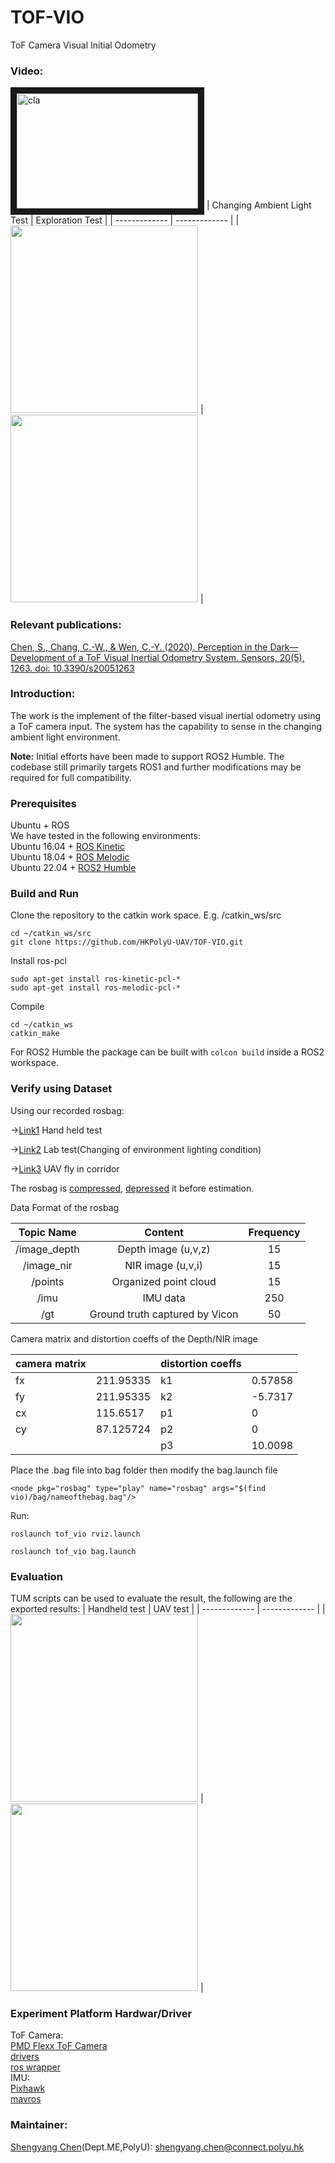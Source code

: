 # TOF-VIO
ToF Camera Visual Initial Odometry
### Video:
<a href="https://www.youtube.com/embed/IqfIqArsWXA" target="_blank"><img src="http://img.youtube.com/vi/IqfIqArsWXA/0.jpg" 
alt="cla" width="290" height="184" border="10" /></a>
| Changing Ambient Light Test  | Exploration Test |
| ------------- | ------------- |
| <img src="files/indark.gif" width="300">  | <img src="files/fj005.gif" width="300">  |
### Relevant publications:
[Chen, S., Chang, C.-W., & Wen, C.-Y. (2020). Perception in the Dark—Development of a ToF Visual Inertial Odometry System. Sensors, 20(5), 1263. doi: 10.3390/s20051263](https://www.mdpi.com/1424-8220/20/5/1263/pdf)
### Introduction: 
The work is the implement of the filter-based visual inertial odometry using a ToF camera input. The system has the capability to sense in the changing ambient light environment.

**Note:** Initial efforts have been made to support ROS2 Humble. The codebase still primarily targets ROS1 and further modifications may be required for full compatibility.
### Prerequisites
Ubuntu + ROS <br />
We have tested in the following environments:<br />
Ubuntu 16.04 + [ROS Kinetic](http://wiki.ros.org/kinetic/Installation/Ubuntu)<br />
Ubuntu 18.04 + [ROS Melodic](http://wiki.ros.org/melodic/Installation/Ubuntu)<br />
Ubuntu 22.04 + [ROS2 Humble](https://docs.ros.org/en/humble/Installation.html)<br />
### Build and Run
Clone the repository to the catkin work space. E.g. /catkin_ws/src
```
cd ~/catkin_ws/src
git clone https://github.com/HKPolyU-UAV/TOF-VIO.git
```
Install ros-pcl
```
sudo apt-get install ros-kinetic-pcl-*
sudo apt-get install ros-melodic-pcl-*
```
Compile
```
cd ~/catkin_ws
catkin_make
```

For ROS2 Humble the package can be built with `colcon build` inside a ROS2 workspace.
### Verify using Dataset
Using our recorded rosbag:

->[Link1](https://drive.google.com/open?id=1-mdz7wl5JyhxFYr9SoeClK4WtimJQYd_) Hand held test 

->[Link2](https://drive.google.com/open?id=1MgEL9vWcRwh5zFwe1Vh7nNjQmszu9h3I) Lab test(Changing of environment lighting condition)

->[Link3](https://drive.google.com/open?id=1eQtt0zhSFPT5nYd5PYAoZZP8JioHqfxa) UAV fly in corridor

The rosbag is [compressed](http://wiki.ros.org/rosbag/Commandline#compress), [depressed](http://wiki.ros.org/rosbag/Commandline#decompress) it before estimation.

Data Format of the rosbag

|   Topic Name  |             Content            | Frequency |
|:-------------:|:------------------------------:|:---------:|
| /image\_depth | Depth image (u,v,z)            |     15    |
| /image\_nir   | NIR image (u,v,i)              |     15    |
| /points       | Organized point cloud          |     15    |
| /imu          | IMU data                       |    250    |
| /gt           | Ground truth captured by Vicon |     50    |

Camera matrix and distortion coeffs of the Depth/NIR image

| camera matrix |           | distortion coeffs |         |
|---------------|-----------|-------------------|---------|
| fx            | 211.95335 | k1                | 0.57858 |
| fy            | 211.95335 | k2                | -5.7317 |
| cx            | 115.6517  | p1                | 0       |
| cy            | 87.125724 | p2                | 0       |
|               |           | p3                | 10.0098 |

Place the .bag file into bag folder then modify the bag.launch file 
```
<node pkg="rosbag" type="play" name="rosbag" args="$(find vio)/bag/nameofthebag.bag"/>
```
Run: <br />
```
roslaunch tof_vio rviz.launch
```
```
roslaunch tof_vio bag.launch
```

### Evaluation 
TUM scripts can be used to evaluate the result, the following are the exported results:
| Handheld test | UAV test |
| ------------- | ------------- |
| <img src="files/HH.png" width="300">  | <img src="files/UAV.png" width="300">  |
### Experiment Platform Hardwar/Driver
ToF Camera: <br />
[PMD Flexx ToF Camera](https://pmdtec.com/picofamily/flexx/) <br />
[drivers](https://pmdtec.com/picofamily/software/)           <br />
[ros wrapper](https://github.com/code-iai/pico_flexx_driver) <br />
IMU: <br />
[Pixhawk](https://pixhawk.org/)                              <br />
[mavros](http://wiki.ros.org/mavros)                         <br />
### Maintainer:
[Shengyang Chen](https://www.polyu.edu.hk/researchgrp/cywen/index.php/en/people/researchstudent.html)(Dept.ME,PolyU): shengyang.chen@connect.polyu.hk <br />



